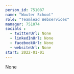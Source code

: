 ```yaml
---
person_id: 751087
name: "Wouter Schoot"
role: "Teamlead Webservices"
manager: 751074
socials :
  - twitterUrl: None
  - linkedInUrl: None
  - facebookUrl: None
  - websiteUrl: None
start: 2022-01-01
---
```

None
